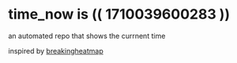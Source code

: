 # time_now is (( 1710039600283 ))

an automated repo that shows the currnent time

inspired by [breakingheatmap](https://github.com/breakingheatmap/breakingheatmap)